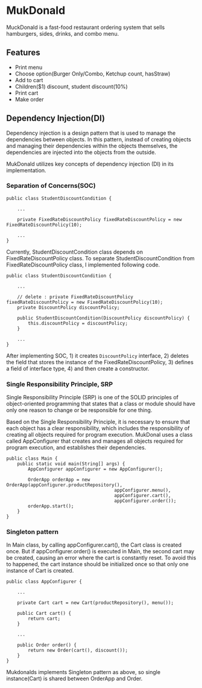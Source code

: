 # MukDonald
MuckDonald is a fast-food restaurant ordering system that sells hamburgers, sides, drinks, and combo menu.

## Features
- Print menu
- Choose option(Burger Only/Combo, Ketchup count, hasStraw)
- Add to cart
- Children($1) discount, student discount(10%)
- Print cart
- Make order

## Dependency Injection(DI)
Dependency injection is a design pattern that is used to manage the dependencies between objects. 
In this pattern, instead of creating objects and managing their dependencies within the objects themselves, 
the dependencies are injected into the objects from the outside.

MukDonald utilizes key concepts of dependency injection (DI) in its implementation.

### Separation of Concerns(SOC)

```
public class StudentDiscountCondition {

    ...

    private FixedRateDiscountPolicy fixedRateDiscountPolicy = new FixedRateDiscountPolicy(10);

    ...
} 
```
Currently, StudentDiscountCondition class depends on FixedRateDiscountPolicy class. 
To separate StudentDiscountCondition from FixedRateDiscountPolicy class, I implemented following code. 

``` 
public class StudentDiscountCondition {

	...

	// delete : private FixedRateDiscountPolicy fixedRateDiscountPolicy = new FixedRateDiscountPolicy(10);
	private DiscountPolicy discountPolicy;

	public StudentDiscountCondition(DiscountPolicy discountPolicy) {
		this.discountPolicy = discountPolicy;
	}

	...
}
```
After implementing SOC, 1) it creates `DiscountPolicy` interface, 2) deletes the field that stores the instance of the FixedRateDiscountPolicy, 
3) defines a field of interface type, 4) and then create a constructor.

### Single Responsibility Principle, SRP
Single Responsibility Principle (SRP) is one of the SOLID principles of object-oriented programming that states that a class 
or module should have only one reason to change or be responsible for one thing.

Based on the Single Responsibility Principle, it is necessary to ensure that each object has a clear responsibility, 
which includes the responsibility of creating all objects required for program execution.
MukDonal uses a class called AppConfigurer that creates and manages all objects required for program execution, and establishes their dependencies.
```
public class Main {
    public static void main(String[] args) {
        AppConfigurer appConfigurer = new AppConfigurer();

        OrderApp orderApp = new OrderApp(appConfigurer.productRepository(),
                                        appConfigurer.menu(),
                                        appConfigurer.cart(),
                                        appConfigurer.order());
        orderApp.start();
    }
} 
```

### Singleton pattern
In Main class, by calling appConfigurer.cart(), the Cart class is created once. 
But if appConfigurer.order() is executed in Main, the second cart may be created, causing an error where the cart is constantly reset. 
To avoid this to happened, the cart instance should be initialized once so that only one instance of Cart is created. 

``` 
public class AppConfigurer {

    ...
    
    private Cart cart = new Cart(productRepository(), menu());

    public Cart cart() {
        return cart;
    }

    ...

    public Order order() {
        return new Order(cart(), discount());
    }
}
```
Mukdonalds implements Singleton pattern as above, so single instance(Cart) is shared between OrderApp and Order.
